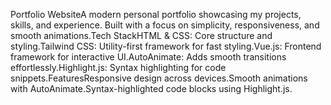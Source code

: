Portfolio WebsiteA modern personal portfolio showcasing my projects, skills, and experience. Built with a focus on simplicity, responsiveness, and smooth animations.Tech StackHTML & CSS: Core structure and styling.Tailwind CSS: Utility-first framework for fast styling.Vue.js: Frontend framework for interactive UI.AutoAnimate: Adds smooth transitions effortlessly.Highlight.js: Syntax highlighting for code snippets.FeaturesResponsive design across devices.Smooth animations with AutoAnimate.Syntax-highlighted code blocks using Highlight.js.
